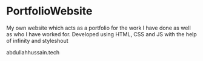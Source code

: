 # PortfolioWebsite
My own website which acts as a portfolio for the work I have done as well as who I have worked for.  Developed using HTML, CSS and JS with the help of infinity and styleshout

abdullahhussain.tech
